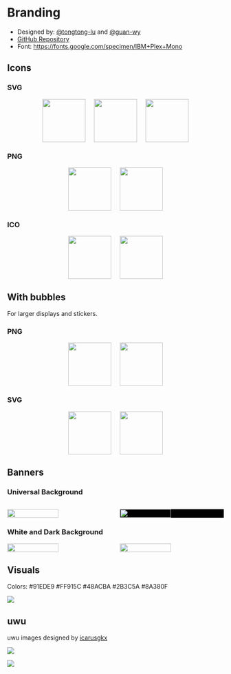 # Branding

- Designed by: [@tongtong-lu](https://github.com/tongtong-lu) and [@guan-wy](https://github.com/guan-wy)
- [GitHub Repository](https://github.com/oxc-project/oxc-assets)
- Font: https://fonts.google.com/specimen/IBM+Plex+Mono

## Icons

### SVG

<p style="display:flex;justify-content:center;">
  <img src="https://cdn.jsdelivr.net/gh/oxc-project/oxc-assets/square.svg" width="100" />
  &nbsp;&nbsp;&nbsp;&nbsp;&nbsp;
  <img src="https://cdn.jsdelivr.net/gh/oxc-project/oxc-assets/round.svg" width="100" />
  &nbsp;&nbsp;&nbsp;&nbsp;&nbsp;
  <img src="https://cdn.jsdelivr.net/gh/oxc-project/oxc-assets/anchor.svg" width="100" />
</p>

### PNG

<p style="display:flex;justify-content:center;">
  <img src="https://cdn.jsdelivr.net/gh/oxc-project/oxc-assets/square.png" width="100" />
  &nbsp;&nbsp;&nbsp;&nbsp;&nbsp;
  <img src="https://cdn.jsdelivr.net/gh/oxc-project/oxc-assets/round.png" width="100" />
</p>

### ICO

<p style="display:flex;justify-content:center;">
  <img src="https://cdn.jsdelivr.net/gh/oxc-project/oxc-assets/square.ico" width="100" />
  &nbsp;&nbsp;&nbsp;&nbsp;&nbsp;
  <img src="https://cdn.jsdelivr.net/gh/oxc-project/oxc-assets/round.ico" width="100" />
</p>

## With bubbles

For larger displays and stickers.

### PNG

<p style="display:flex;justify-content:center;">
  <img src="https://cdn.jsdelivr.net/gh/oxc-project/oxc-assets/square-bubbles.png" width="100" />
  &nbsp;&nbsp;&nbsp;&nbsp;&nbsp;
  <img src="https://cdn.jsdelivr.net/gh/oxc-project/oxc-assets/round-bubbles.png" width="100" />
</p>

### SVG

<p style="display:flex;justify-content:center;">
  <img src="https://cdn.jsdelivr.net/gh/oxc-project/oxc-assets/square-bubbles.svg" width="100" />
  &nbsp;&nbsp;&nbsp;&nbsp;&nbsp;
  <img src="https://cdn.jsdelivr.net/gh/oxc-project/oxc-assets/round-bubbles.svg" width="100" />
</p>

## Banners

### Universal Background

<p><img src="" /></p>

<p style="display:flex;justify-content:center;">
  <img src="https://cdn.jsdelivr.net/gh/oxc-project/oxc-assets/preview-universal.png" width="49%" />
  &nbsp;&nbsp;&nbsp;&nbsp;&nbsp;
  <img style="background:black" src="https://cdn.jsdelivr.net/gh/oxc-project/oxc-assets/preview-universal.png" width="49%" />
</p>

### White and Dark Background

<p style="display:flex;justify-content:center;">
  <img src="https://cdn.jsdelivr.net/gh/oxc-project/oxc-assets/preview-white-bubbles.png" width="49%" />
  &nbsp;&nbsp;&nbsp;&nbsp;&nbsp;
  <img src="https://cdn.jsdelivr.net/gh/oxc-project/oxc-assets/preview-dark-bubbles.png" width="49%" />
</p>

## Visuals

Colors: #91EDE9 #FF915C #48ACBA #2B3C5A #8A380F

<p><img src="https://cdn.jsdelivr.net/gh/oxc-project/oxc-assets/VI.png" /></p>

## uwu

uwu images designed by [icarusgkx](https://x.com/icarusgkx)

<p><img src="https://cdn.jsdelivr.net/gh/oxc-project/oxc-assets/uwu.png" /></p>
<p><img src="https://cdn.jsdelivr.net/gh/oxc-project/oxc-assets/uwu-shadow.png" /></p>

